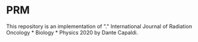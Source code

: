 # PRM

This repository is an implementation of "." International Journal of Radiation Oncology * Biology * Physics 2020 by Dante Capaldi.

